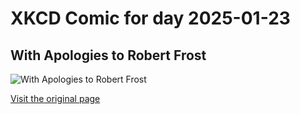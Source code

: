 
# XKCD Comic for day 2025-01-23

## With Apologies to Robert Frost

![With Apologies to Robert Frost](https://imgs.xkcd.com/comics/with_apologies_to_robert_frost.png "Some say the world will end in fire; some say in segfaults.")

[Visit the original page](https://xkcd.com/312/)
